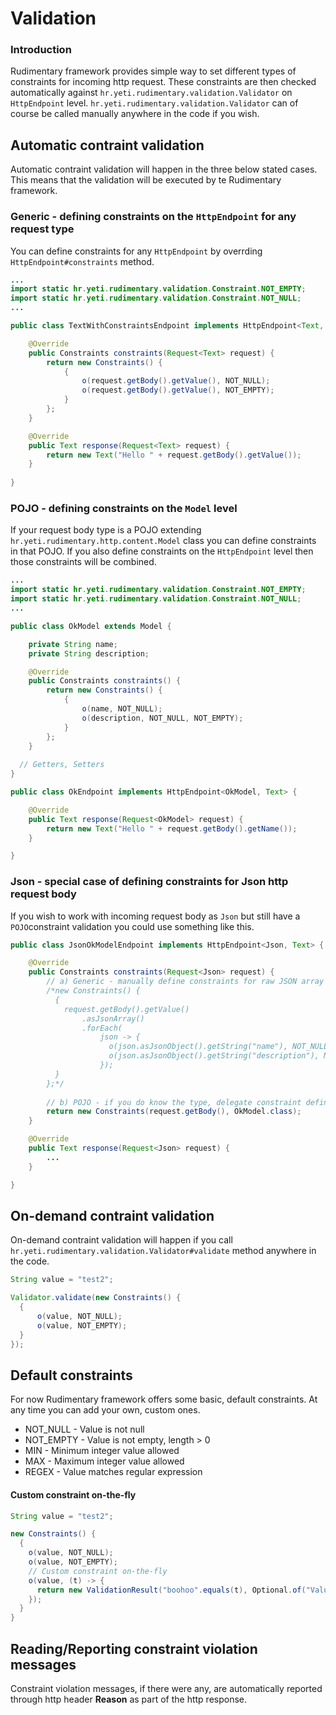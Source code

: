 # Validation

### Introduction
Rudimentary framework provides simple way to set different types of constraints for incoming http request. These constraints are then checked automatically against `hr.yeti.rudimentary.validation.Validator` on `HttpEndpoint` level. `hr.yeti.rudimentary.validation.Validator` can of course be called manually anywhere in the code if you wish.

## Automatic contraint validation
Automatic contraint validation will happen in the three below stated cases. This means that the validation will be executed by te Rudimentary framework.

### Generic - defining constraints on the `HttpEndpoint` for any request type
You can define constraints for any `HttpEndpoint` by overrding `HttpEndpoint#constraints` method.
```java
...
import static hr.yeti.rudimentary.validation.Constraint.NOT_EMPTY;
import static hr.yeti.rudimentary.validation.Constraint.NOT_NULL;
...

public class TextWithConstraintsEndpoint implements HttpEndpoint<Text, Text> {

    @Override
    public Constraints constraints(Request<Text> request) {
        return new Constraints() {
            {
                o(request.getBody().getValue(), NOT_NULL);
                o(request.getBody().getValue(), NOT_EMPTY);
            }
        };
    }

    @Override
    public Text response(Request<Text> request) {
        return new Text("Hello " + request.getBody().getValue());
    }
    
}
```
### POJO - defining constraints on the `Model` level 
If your request body type is a POJO extending `hr.yeti.rudimentary.http.content.Model` class you can define constraints in that POJO. If you also define constraints on the `HttpEndpoint` level then those constraints will be combined.
```java
...
import static hr.yeti.rudimentary.validation.Constraint.NOT_EMPTY;
import static hr.yeti.rudimentary.validation.Constraint.NOT_NULL;
...

public class OkModel extends Model {

    private String name;
    private String description;

    @Override
    public Constraints constraints() {
        return new Constraints() {
            {
                o(name, NOT_NULL);
                o(description, NOT_NULL, NOT_EMPTY);
            }
        };
    }
  
  // Getters, Setters
}
```
```java
public class OkEndpoint implements HttpEndpoint<OkModel, Text> {

    @Override
    public Text response(Request<OkModel> request) {
        return new Text("Hello " + request.getBody().getName());
    }

}
```
### Json - special case of defining constraints for Json http request body
If you wish to work with incoming request body as `Json` but still have a `POJO`constraint validation you could use something like this.
```java
public class JsonOkModelEndpoint implements HttpEndpoint<Json, Text> {

    @Override
    public Constraints constraints(Request<Json> request) {        
        // a) Generic - manually define constraints for raw JSON array (or JSON object) if you do not know a type
        /*new Constraints() {
          {
            request.getBody().getValue()
                .asJsonArray()
                .forEach(
                    json -> {
                      o(json.asJsonObject().getString("name"), NOT_NULL);
                      o(json.asJsonObject().getString("description"), NOT_NULL);
                    });
          }
        };*/
        
        // b) POJO - if you do know the type, delegate constraint definitions to Model and use it like this
        return new Constraints(request.getBody(), OkModel.class);
    }

    @Override
    public Text response(Request<Json> request) {
        ...
    }

}
```

## On-demand contraint validation
On-demand contraint validation will happen if you call `hr.yeti.rudimentary.validation.Validator#validate` method anywhere in the code.
```java
String value = "test2";

Validator.validate(new Constraints() {
  {
      o(value, NOT_NULL);
      o(value, NOT_EMPTY);
  }
});
```
## Default constraints
For now Rudimentary framework offers some basic, default constraints.
At any time you can add your own, custom ones.

* NOT_NULL - Value is not null
* NOT_EMPTY - Value is not empty, length > 0
* MIN - Minimum integer value allowed
* MAX - Maximum integer value allowed
* REGEX - Value matches regular expression

#### Custom constraint on-the-fly
```java
String value = "test2";

new Constraints() {
  {
    o(value, NOT_NULL);
    o(value, NOT_EMPTY);
    // Custom constraint on-the-fly
    o(value, (t) -> {
      return new ValidationResult("boohoo".equals(t), Optional.of("Value is not boohoo."));
    });
  }
}
```
## Reading/Reporting constraint violation messages
Constraint violation messages, if there were any, are automatically reported through http header **Reason** as part of the http response.

